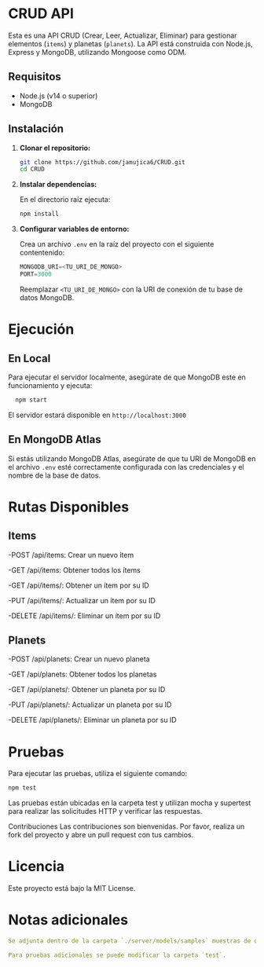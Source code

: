 # CRUD API

Esta es una API CRUD (Crear, Leer, Actualizar, Eliminar) para gestionar elementos (`items`) y planetas (`planets`). La API está construida con Node.js, Express y MongoDB, utilizando Mongoose como ODM.

## Requisitos

- Node.js (v14 o superior)
- MongoDB

## Instalación

1. **Clonar el repositorio:**



   ```bash
   git clone https://github.com/jamujica6/CRUD.git
   cd CRUD
   ```

2. **Instalar dependencias:**

   En el directorio raíz ejecuta:
    
   ```bash
   npm install  
   ```     
          


3. **Configurar variables de entorno:**

   Crea un archivo `.env` en la raíz del proyecto con el siguiente contentenido:

   ```javascript
   MONGODB_URI=<TU_URI_DE_MONGO>
   PORT=3000
   ```   
   
   Reemplazar `<TU_URI_DE_MONGO>` con la URI de conexión de tu base de datos MongoDB.



# Ejecución

   ## En Local

   Para ejecutar el servidor localmente, asegúrate de que MongoDB este en funcionamiento y ejecuta:

   ```bash #
     npm start
   ```
   El servidor estará disponible en `http://localhost:3000`

   ## En MongoDB Atlas

   Si estás utilizando MongoDB Atlas, asegúrate de que tu URI de MongoDB en el archivo `.env` esté correctamente configurada con las credenciales y el nombre de la base de datos.
 
# Rutas Disponibles

   ## Items
   -POST /api/items: Crear un nuevo ítem

   -GET /api/items: Obtener todos los ítems

   -GET /api/items/: Obtener un ítem por su ID

   -PUT /api/items/: Actualizar un ítem por su ID

   -DELETE /api/items/: Eliminar un ítem por su ID
   
   ## Planets
   -POST /api/planets: Crear un nuevo planeta

   -GET /api/planets: Obtener todos los planetas

   -GET /api/planets/: Obtener un planeta por su ID

   -PUT /api/planets/: Actualizar un planeta por su ID

   -DELETE /api/planets/: Eliminar un planeta por su ID

# Pruebas

Para ejecutar las pruebas, utiliza el siguiente comando:

```bash
npm test
```
Las pruebas están ubicadas en la carpeta test y utilizan mocha y supertest para realizar las solicitudes HTTP y verificar las respuestas.

Contribuciones
Las contribuciones son bienvenidas. Por favor, realiza un fork del proyecto y abre un pull request con tus cambios.

# Licencia
Este proyecto está bajo la MIT License.

# Notas adicionales

```yaml
Se adjunta dentro de la carpeta `./server/models/samples` muestras de datos en formato json de "items" y "planets" de referenca.

Para pruebas adicionales se puede modificar la carpeta `test`.
``````